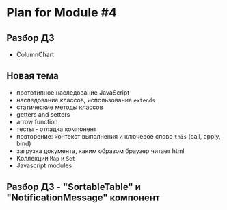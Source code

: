 # Plan for Module #4

## Разбор ДЗ

* ColumnChart

## Новая тема

* прототипное наследование JavaScript
* наследование классов, использование `extends`
* статические методы классов
* getters and setters
* arrow function
* тесты - отладка компонент
* повторение: контекст выполнения и ключевое слово `this` (call, apply, bind) 
* загрузка документа, каким образом браузер читает html
* Коллекции `Map` и `Set`
* Javascript modules

## Разбор ДЗ - "SortableTable" и "NotificationMessage" компонент
